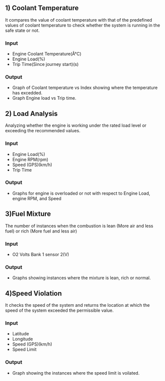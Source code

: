 ## 1) Coolant Temperature
It compares the value of coolant temperature with that of the predefined
values of coolant temperature to check whether the system is running in the safe state or not.

 ### Input
 
-   Engine Coolant Temperature(Â°C)
-   Engine Load(%)
-   Trip Time(Since journey start)(s)

### Output

-   Graph of Coolant temperature vs Index showing where the temperature has excedded.
-   Graph Engine load vs Trip time.

## 2) Load Analysis
Analyzing whether the engine is working under the rated load level or exceeding
the recommended values.

### Input 
-   Engine Load(%)
-   Engine RPM(rpm)
-   Speed (GPS)(km/h)
-   Trip Time

### Output
-   Graphs for engine is overloaded or not with respect to Engine Load, engine RPM, and Speed

## 3)Fuel Mixture
The number of instances when the combustion is lean (More air and
less fuel) or rich (More fuel and less air)

### Input
 
-   O2 Volts Bank 1 sensor 2(V)

### Output
 
-   Graphs showing instances where the mixture is lean, rich or normal.

## 4)Speed Violation
It checks the speed of the system and returns the location at which the speed
of the system exceeded the permissible value.

 ### Input

-   Latitude
-   Longitude
-   Speed (GPS)(km/h)
-   Speed Limit

### Output
 
-   Graph showing the instances where the speed limit is voilated.

